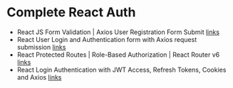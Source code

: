 # Complete React Auth

- React JS Form Validation | Axios User Registration Form Submit [links](https://www.youtube.com/watch?v=brcHK3P6ChQ)
- React User Login and Authentication form with Axios request submission [links](https://www.youtube.com/watch?v=X3qyxo_UTR4)
- React Protected Routes | Role-Based Authorization | React Router v6 [links](https://www.youtube.com/watch?v=oUZjO00NkhY)
- React Login Authentication with JWT Access, Refresh Tokens, Cookies and Axios [links](https://www.youtube.com/watch?v=nI8PYZNFtac)
